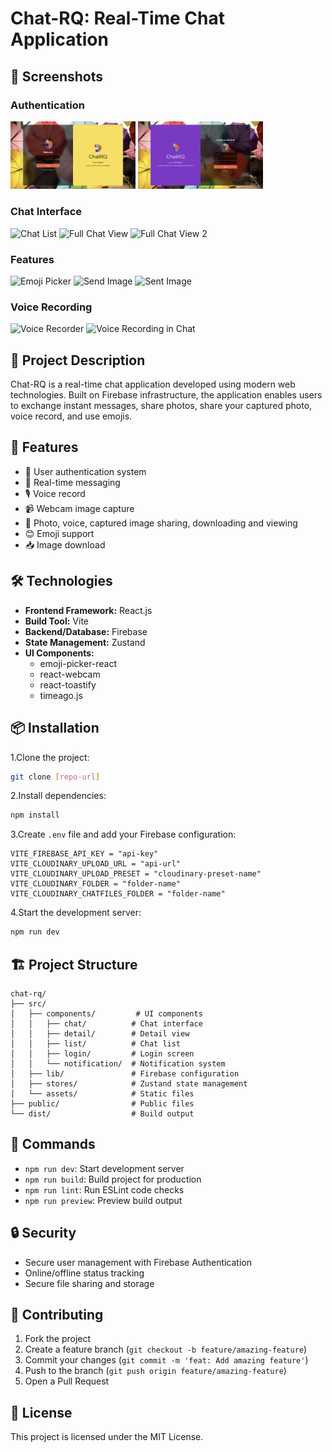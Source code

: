 # Chat-RQ: Real-Time Chat Application

## 📱 Screenshots

### Authentication
<p float="left">
  <img src=".github/screenshots/login_bok6yd.png" width="200" alt="Login Screen" />
  <img src=".github/screenshots/signup_lpjch3.png" width="200" alt="Signup Screen" />
</p>

### Chat Interface
<p float="left">
  <img src=".github/screenshots/chatlist_cwnjph.png" width="200" alt="Chat List" />
  <img src=".github/screenshots/full-chat_gucwmu.png" width="200" alt="Full Chat View" />
  <img src=".github/screenshots/full-chat-2_awkm4s.png" width="200" alt="Full Chat View 2" />
</p>

### Features
<p float="left">
  <img src=".github/screenshots/emoji_uaudon.png" width="200" alt="Emoji Picker" />
  <img src=".github/screenshots/send-image_u19rxo.png" width="200" alt="Send Image" />
  <img src=".github/screenshots/sended-image_yhr1rm.png" width="200" alt="Sent Image" />
</p>

### Voice Recording
<p float="left">
  <img src=".github/screenshots/voice-recorder_mbzo31.png" width="200" alt="Voice Recorder" />
  <img src=".github/screenshots/voice-recorder-chat_ic0625.png" width="200" alt="Voice Recording in Chat" />
</p>

## 📝 Project Description

Chat-RQ is a real-time chat application developed using modern web technologies. Built on Firebase infrastructure, the application enables users to exchange instant messages, share photos, share your captured photo, voice record, and use emojis.

## 🚀 Features

- 👤 User authentication system
- 💬 Real-time messaging
- 🎙️ Voice record
- 📹 Webcam image capture
- 📸 Photo, voice, captured image sharing, downloading and viewing
- 😊 Emoji support
- 📥 Image download

## 🛠️ Technologies

- **Frontend Framework:** React.js
- **Build Tool:** Vite
- **Backend/Database:** Firebase
- **State Management:** Zustand
- **UI Components:**
  - emoji-picker-react
  - react-webcam
  - react-toastify
  - timeago.js

## 📦 Installation

1.Clone the project:

```bash
git clone [repo-url]
```

2.Install dependencies:

```bash
npm install
```

3.Create `.env` file and add your Firebase configuration:

```env
VITE_FIREBASE_API_KEY = "api-key"
VITE_CLOUDINARY_UPLOAD_URL = "api-url"
VITE_CLOUDINARY_UPLOAD_PRESET = "cloudinary-preset-name"
VITE_CLOUDINARY_FOLDER = "folder-name"
VITE_CLOUDINARY_CHATFILES_FOLDER = "folder-name"

```

4.Start the development server:

```bash
npm run dev
```

## 🏗️ Project Structure

```plaintext
chat-rq/
├── src/
│   ├── components/         # UI components
│   │   ├── chat/          # Chat interface
│   │   ├── detail/        # Detail view
│   │   ├── list/          # Chat list
│   │   ├── login/         # Login screen
│   │   └── notification/  # Notification system
│   ├── lib/               # Firebase configuration
│   ├── stores/            # Zustand state management
│   └── assets/            # Static files
├── public/                # Public files
└── dist/                  # Build output
```

## 📜 Commands

- `npm run dev`: Start development server
- `npm run build`: Build project for production
- `npm run lint`: Run ESLint code checks
- `npm run preview`: Preview build output

## 🔒 Security

- Secure user management with Firebase Authentication
- Online/offline status tracking
- Secure file sharing and storage

## 🤝 Contributing

1. Fork the project
2. Create a feature branch (`git checkout -b feature/amazing-feature`)
3. Commit your changes (`git commit -m 'feat: Add amazing feature'`)
4. Push to the branch (`git push origin feature/amazing-feature`)
5. Open a Pull Request

## 📄 License

This project is licensed under the MIT License.
